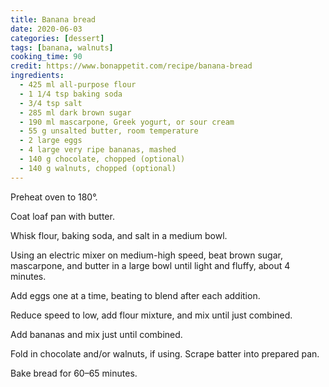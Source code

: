 ```yaml
---
title: Banana bread
date: 2020-06-03
categories: [dessert]
tags: [banana, walnuts]
cooking_time: 90
credit: https://www.bonappetit.com/recipe/banana-bread
ingredients:
  - 425 ml all-purpose flour
  - 1 1/4 tsp baking soda
  - 3/4 tsp salt
  - 285 ml dark brown sugar
  - 190 ml mascarpone, Greek yogurt, or sour cream
  - 55 g unsalted butter, room temperature
  - 2 large eggs
  - 4 large very ripe bananas, mashed
  - 140 g chocolate, chopped (optional)
  - 140 g walnuts, chopped (optional)
---
```


Preheat oven to 180°.

Coat loaf pan with butter.

Whisk flour, baking soda, and salt in a medium bowl.

Using an electric mixer on medium-high speed, beat brown sugar, mascarpone, and butter in a large bowl until light and fluffy, about 4 minutes.

Add eggs one at a time, beating to blend after each addition.

Reduce speed to low, add flour mixture, and mix until just combined.

Add bananas and mix just until combined.

Fold in chocolate and/or walnuts, if using. Scrape batter into prepared pan.

Bake bread for 60–65 minutes.
